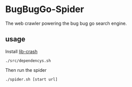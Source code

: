 # BugBugGo-Spider
The web crawler powering the bug bug go search engine.

## usage

Install [lib-crash](https://github.com/lib-crash/lib-crash)
```
./src/dependencys.sh
```

Then run the spider
```
./spider.sh [start url]
```

